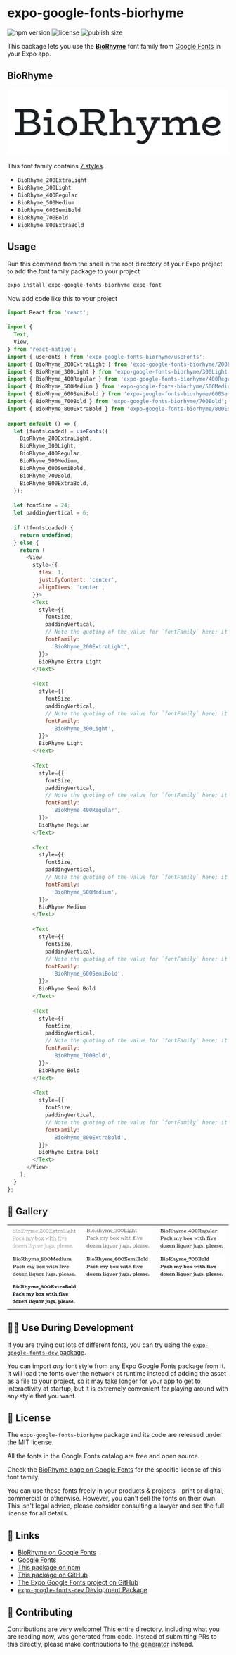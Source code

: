 # expo-google-fonts-biorhyme

![npm version](https://flat.badgen.net/npm/v/expo-google-fonts-biorhyme)
![license](https://flat.badgen.net/github/license/expo/google-fonts)
![publish size](https://flat.badgen.net/packagephobia/install/expo-google-fonts-biorhyme)

This package lets you use the [**BioRhyme**](https://fonts.google.com/specimen/BioRhyme) font family from [Google Fonts](https://fonts.google.com/) in your Expo app.

## BioRhyme

![BioRhyme](./font-family.png)

This font family contains [7 styles](#-gallery).

- `BioRhyme_200ExtraLight`
- `BioRhyme_300Light`
- `BioRhyme_400Regular`
- `BioRhyme_500Medium`
- `BioRhyme_600SemiBold`
- `BioRhyme_700Bold`
- `BioRhyme_800ExtraBold`

## Usage

Run this command from the shell in the root directory of your Expo project to add the font family package to your project
```sh
expo install expo-google-fonts-biorhyme expo-font
```

Now add code like this to your project
```js
import React from 'react';

import {
  Text,
  View,
} from 'react-native';
import { useFonts } from 'expo-google-fonts-biorhyme/useFonts';
import { BioRhyme_200ExtraLight } from 'expo-google-fonts-biorhyme/200ExtraLight';
import { BioRhyme_300Light } from 'expo-google-fonts-biorhyme/300Light';
import { BioRhyme_400Regular } from 'expo-google-fonts-biorhyme/400Regular';
import { BioRhyme_500Medium } from 'expo-google-fonts-biorhyme/500Medium';
import { BioRhyme_600SemiBold } from 'expo-google-fonts-biorhyme/600SemiBold';
import { BioRhyme_700Bold } from 'expo-google-fonts-biorhyme/700Bold';
import { BioRhyme_800ExtraBold } from 'expo-google-fonts-biorhyme/800ExtraBold';

export default () => {
  let [fontsLoaded] = useFonts({
    BioRhyme_200ExtraLight,
    BioRhyme_300Light,
    BioRhyme_400Regular,
    BioRhyme_500Medium,
    BioRhyme_600SemiBold,
    BioRhyme_700Bold,
    BioRhyme_800ExtraBold,
  });

  let fontSize = 24;
  let paddingVertical = 6;

  if (!fontsLoaded) {
    return undefined;
  } else {
    return (
      <View
        style={{
          flex: 1,
          justifyContent: 'center',
          alignItems: 'center',
        }}>
        <Text
          style={{
            fontSize,
            paddingVertical,
            // Note the quoting of the value for `fontFamily` here; it expects a string!
            fontFamily:
              'BioRhyme_200ExtraLight',
          }}>
          BioRhyme Extra Light
        </Text>

        <Text
          style={{
            fontSize,
            paddingVertical,
            // Note the quoting of the value for `fontFamily` here; it expects a string!
            fontFamily:
              'BioRhyme_300Light',
          }}>
          BioRhyme Light
        </Text>

        <Text
          style={{
            fontSize,
            paddingVertical,
            // Note the quoting of the value for `fontFamily` here; it expects a string!
            fontFamily:
              'BioRhyme_400Regular',
          }}>
          BioRhyme Regular
        </Text>

        <Text
          style={{
            fontSize,
            paddingVertical,
            // Note the quoting of the value for `fontFamily` here; it expects a string!
            fontFamily:
              'BioRhyme_500Medium',
          }}>
          BioRhyme Medium
        </Text>

        <Text
          style={{
            fontSize,
            paddingVertical,
            // Note the quoting of the value for `fontFamily` here; it expects a string!
            fontFamily:
              'BioRhyme_600SemiBold',
          }}>
          BioRhyme Semi Bold
        </Text>

        <Text
          style={{
            fontSize,
            paddingVertical,
            // Note the quoting of the value for `fontFamily` here; it expects a string!
            fontFamily:
              'BioRhyme_700Bold',
          }}>
          BioRhyme Bold
        </Text>

        <Text
          style={{
            fontSize,
            paddingVertical,
            // Note the quoting of the value for `fontFamily` here; it expects a string!
            fontFamily:
              'BioRhyme_800ExtraBold',
          }}>
          BioRhyme Extra Bold
        </Text>
      </View>
    );
  }
};

```

## 🔡 Gallery


||||
|-|-|-|
|![BioRhyme_200ExtraLight](.//200ExtraLight/BioRhyme_200ExtraLight.ttf.png)|![BioRhyme_300Light](.//300Light/BioRhyme_300Light.ttf.png)|![BioRhyme_400Regular](.//400Regular/BioRhyme_400Regular.ttf.png)||
|![BioRhyme_500Medium](.//500Medium/BioRhyme_500Medium.ttf.png)|![BioRhyme_600SemiBold](.//600SemiBold/BioRhyme_600SemiBold.ttf.png)|![BioRhyme_700Bold](.//700Bold/BioRhyme_700Bold.ttf.png)||
|![BioRhyme_800ExtraBold](.//800ExtraBold/BioRhyme_800ExtraBold.ttf.png)||||


## 👩‍💻 Use During Development

If you are trying out lots of different fonts, you can try using the [`expo-google-fonts-dev` package](https://github.com/freeboub/google-fonts/tree/master/font-packages/dev#readme).

You can import *any* font style from any Expo Google Fonts package from it. It will load the fonts
over the network at runtime instead of adding the asset as a file to your project, so it may take longer
for your app to get to interactivity at startup, but it is extremely convenient
for playing around with any style that you want.

## 📖 License

The `expo-google-fonts-biorhyme` package and its code are released under the MIT license.

All the fonts in the Google Fonts catalog are free and open source.

Check the [BioRhyme page on Google Fonts](https://fonts.google.com/specimen/BioRhyme) for the specific license of this font family.

You can use these fonts freely in your products & projects - print or digital, commercial or otherwise. However, you can't sell the fonts on their own. This isn't legal advice, please consider consulting a lawyer and see the full license for all details.

## 🔗 Links

- [BioRhyme on Google Fonts](https://fonts.google.com/specimen/BioRhyme)
- [Google Fonts](https://fonts.google.com/)
- [This package on npm](https://www.npmjs.com/package/expo-google-fonts-biorhyme)
- [This package on GitHub](https://github.com/freeboub/google-fonts/tree/master/font-packages/biorhyme)
- [The Expo Google Fonts project on GitHub](https://github.com/freeboub/google-fonts)
- [`expo-google-fonts-dev` Devlopment Package](https://github.com/freeboub/google-fonts/tree/master/font-packages/dev)

## 🤝 Contributing

Contributions are very welcome! This entire directory, including what you are reading now, was generated from code. Instead of submitting PRs to this directly, please make contributions to [the generator](https://github.com/freeboub/google-fonts/tree/master/packages/generator) instead.
